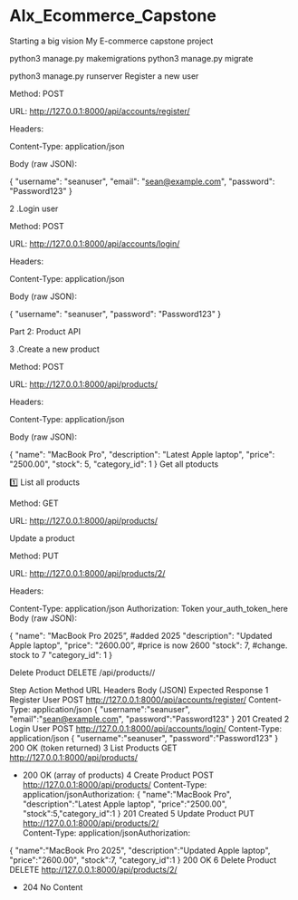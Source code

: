 # Alx_Ecommerce_Capstone
Starting a big vision 
My E-commerce capstone project


 python3 manage.py makemigrations
python3 manage.py migrate

python3 manage.py runserver
Register a new user

Method: POST

URL: http://127.0.0.1:8000/api/accounts/register/

Headers:

Content-Type: application/json

Body (raw JSON):

{
  "username": "seanuser",
  "email": "sean@example.com",
  "password": "Password123"
}



2 .Login user

Method: POST

URL: http://127.0.0.1:8000/api/accounts/login/

Headers:

Content-Type: application/json

Body (raw JSON):

{
  "username": "seanuser",
  "password": "Password123"
}

  
Part 2: Product API

3 .Create a new product

Method: POST

URL: http://127.0.0.1:8000/api/products/

Headers:

Content-Type: application/json

Body (raw JSON):

{
"name": "MacBook Pro",
  "description": "Latest Apple laptop",
  "price": "2500.00",
  "stock": 5,
  "category_id": 1
}
Get all ptoducts 

1️⃣ List all products

Method: GET

URL: http://127.0.0.1:8000/api/products/



Update a product

Method: PUT

URL: http://127.0.0.1:8000/api/products/2/

Headers:

Content-Type: application/json
Authorization: Token your_auth_token_here
Body (raw JSON):

 {
  "name": "MacBook Pro 2025”,             #added 2025
  "description": "Updated Apple laptop",
  "price": "2600.00”,                #price is now 2600
  "stock": 7,                         #change. stock to 7
  "category_id": 1
}


Delete Product
DELETE
/api/products/<id>/




Step	Action	Method	URL	Headers	Body (JSON)	Expected Response
1	Register User	POST	http://127.0.0.1:8000/api/accounts/register/	Content-Type: application/json	{
"username":"seanuser",
"email":"sean@example.com",
"password":"Password123"
}	201 Created
2	Login User	POST	http://127.0.0.1:8000/api/accounts/login/	Content-Type: application/json	{
"username":"seanuser",
"password":"Password123"
}	200 OK (token returned)
3	List Products	GET	http://127.0.0.1:8000/api/products/	
-	200 OK (array of products)
4	Create Product	POST	http://127.0.0.1:8000/api/products/	Content-Type: application/jsonAuthorization: 	{
"name":"MacBook Pro",
"description":"Latest Apple laptop",
"price":"2500.00",
"stock":5,"category_id":1
}	201 Created
5	Update Product	PUT	http://127.0.0.1:8000/api/products/2/	
Content-Type: application/jsonAuthorization: 	

{
"name":"MacBook Pro 2025",
"description":"Updated Apple laptop",
"price":"2600.00",
"stock":7,
"category_id":1
}	200 OK
6	Delete Product	DELETE	http://127.0.0.1:8000/api/products/2/	
-	204 No Content
